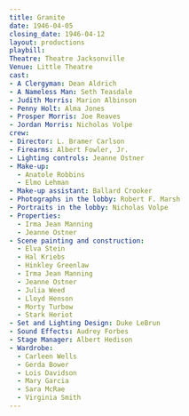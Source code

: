 ```yaml
---
title: Granite
date: 1946-04-05
closing_date: 1946-04-12
layout: productions
playbill:
Theatre: Theatre Jacksonville
Venue: Little Theatre
cast:
- A Clergyman: Dean Aldrich
- A Nameless Man: Seth Teasdale
- Judith Morris: Marion Albinson
- Penny Holt: Alma Jones
- Prosper Morris: Joe Reaves
- Jordan Morris: Nicholas Volpe
crew:
- Director: L. Bramer Carlson
- Firearms: Albert Fowler, Jr.
- Lighting controls: Jeanne Ostner
- Make-up:
  - Anatole Robbins
  - Elmo Lehman
- Make-up assistant: Ballard Crooker
- Photographs in the lobby: Robert F. Marsh
- Portraits in the lobby: Nicholas Volpe
- Properties:
  - Irma Jean Manning
  - Jeanne Ostner
- Scene painting and construction:
  - Elva Stein
  - Hal Kriebs
  - Hinkley Greenlaw
  - Irma Jean Manning
  - Jeanne Ostner
  - Julia Weed
  - Lloyd Henson
  - Morty Turbow
  - Stark Heriot
- Set and Lighting Design: Duke LeBrun
- Sound Effects: Audrey Forbes
- Stage Manager: Albert Hedison
- Wardrobe:
  - Carleen Wells
  - Gerda Bower
  - Lois Davidson
  - Mary Garcia
  - Sara McRae
  - Virginia Smith
---
```

